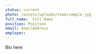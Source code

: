 ```yaml
---
status: current
photo: /assets/uploads/team/sample.jpg
full_name:  Full Name
position: Position
email: EmailAddress
employer:
---
```


Bio here
